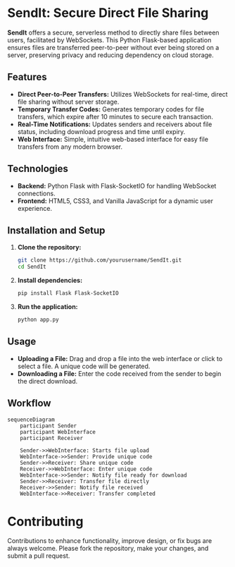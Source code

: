# SendIt: Secure Direct File Sharing

**SendIt** offers a secure, serverless method to directly share files between users, facilitated by WebSockets. This Python Flask-based application ensures files are transferred peer-to-peer without ever being stored on a server, preserving privacy and reducing dependency on cloud storage.

## Features
- **Direct Peer-to-Peer Transfers:** Utilizes WebSockets for real-time, direct file sharing without server storage.
- **Temporary Transfer Codes:** Generates temporary codes for file transfers, which expire after 10 minutes to secure each transaction.
- **Real-Time Notifications:** Updates senders and receivers about file status, including download progress and time until expiry.
- **Web Interface:** Simple, intuitive web-based interface for easy file transfers from any modern browser.

## Technologies
- **Backend:** Python Flask with Flask-SocketIO for handling WebSocket connections.
- **Frontend:** HTML5, CSS3, and Vanilla JavaScript for a dynamic user experience.

## Installation and Setup

1. **Clone the repository:**
    ```bash
    git clone https://github.com/yourusername/SendIt.git
    cd SendIt
    ```

2. **Install dependencies:**
    ```bash
    pip install Flask Flask-SocketIO
    ```

3. **Run the application:**
    ```bash
    python app.py
    ```

## Usage
- **Uploading a File:** Drag and drop a file into the web interface or click to select a file. A unique code will be generated.
- **Downloading a File:** Enter the code received from the sender to begin the direct download.

## Workflow
```mermaid
sequenceDiagram
    participant Sender
    participant WebInterface
    participant Receiver

    Sender->>WebInterface: Starts file upload
    WebInterface->>Sender: Provide unique code
    Sender->>Receiver: Share unique code
    Receiver->>WebInterface: Enter unique code
    WebInterface->>Sender: Notify file ready for download
    Sender->>Receiver: Transfer file directly
    Receiver->>Sender: Notify file received
    WebInterface->>Receiver: Transfer completed
```

# Contributing
Contributions to enhance functionality, improve design, or fix bugs are always welcome. Please fork the repository, make your changes, and submit a pull request.
